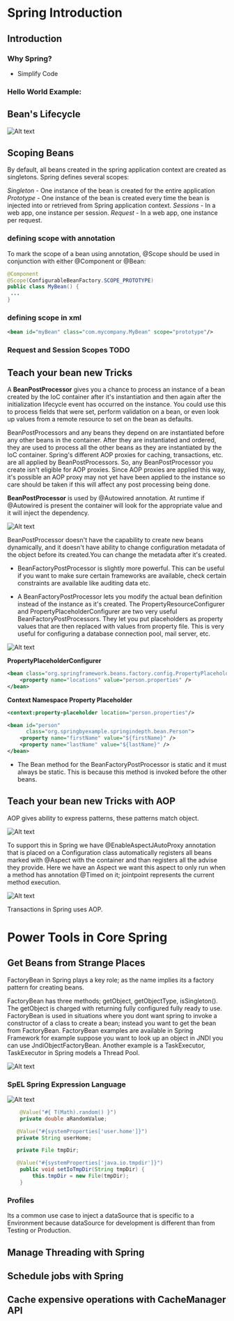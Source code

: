 # Spring Introduction

## Introduction
### Why Spring?
  - Simplify Code

### Hello World Example:
 
## Bean's Lifecycle
![Alt text](images/lifecycle-1.png?raw=true "Spring Bean Lifecycle")

## Scoping Beans
By default, all beans created in the spring application context are created as singletons. Spring defines several scopes:

*Singleton* - One instance of the bean is created for the entire application
*Prototype* - One instance of the bean is created every time the bean is injected into or retrieved from Spring application context.
*Sessions* - In a web app, one instance per session.
*Request* - In a web app, one instance per request.

### defining scope with annotation
To mark the scope of a bean using annotation, @Scope should be used in conjunction with either @Component or @Bean:

```java
@Component
@Scope(ConfigurableBeanFactory.SCOPE_PROTOTYPE)
public class MyBean() {
 ...
}
```

### defining scope in xml
```xml
<bean id="myBean" class="com.mycompany.MyBean" scope="prototype"/>
```

### Request and Session Scopes **TODO** 


## Teach your bean new Tricks

A **BeanPostProcessor** gives you a chance to process an instance of a bean created by the IoC container after it's instantiation and then again after the initialization lifecycle event has occurred on the instance. You could use this to process fields that were set, perform validation on a bean, or even look up values from a remote resource to set on the bean as defaults.

BeanPostProcessors and any beans they depend on are instantiated before any other beans in the container. After they are instantiated and ordered, they are used to process all the other beans as they are instantiated by the IoC container. Spring's different AOP proxies for caching, transactions, etc. are all applied by BeanPostProcessors. So, any BeanPostProcessor you create isn't eligible for AOP proxies. Since AOP proxies are applied this way, it's possible an AOP proxy may not yet have been applied to the instance so care should be taken if this will affect any post processing being done.

**BeanPostProcessor** is used by @Autowired annotation. At runtime if @Autowired is present the container will look for the appropriate value and it will inject the dependency.

![Alt text](images/teach-tricks.png?raw=true "Spring Bean Tricks")

BeanPostProcessor doesn't have the capability to create new beans dynamically, and it doesn't have ability to change configuration metadata of the object before its created.You can change the metadata after it's created.

- BeanFactoryPostProcessor is slightly more powerful. This can be useful if you want to make sure certain frameworks are available, check certain constraints are available like auditing data etc.

 - A BeanFactoryPostProcessor lets you modify the actual bean definition instead of the instance as it's created. The PropertyResourceConfigurer and PropertyPlaceholderConfigurer are two very useful BeanFactoryPostProcessors. They let you put placeholders as property values that are then replaced with values from property file. This is very useful for configuring a database connection pool, mail server, etc.

![Alt text](images/beanfactorypostprocessor.png?raw=true "BeanFactoryPostProcessor")


**PropertyPlaceholderConfigurer**
```xml
<bean class="org.springframework.beans.factory.config.PropertyPlaceholderConfigurer">
    <property name="locations" value="person.properties" />
</bean>
```                    
                
**Context Namespace Property Placeholder**
```xml                    
<context:property-placeholder location="person.properties"/>

<bean id="person"
      class="org.springbyexample.springindepth.bean.Person">
    <property name="firstName" value="${firstName}" />
    <property name="lastName" value="${lastName}" />
</bean>
```

 - The Bean method for the BeanFactoryPostProcessor is static and it must always be static. This is because this method is invoked before the other beans.
 
## Teach your bean new Tricks with AOP
AOP gives ability to express patterns, these patterns match object. 

![Alt text](images/aop.png?raw=true "AOP")

To support this in Spring we have @EnableAspectJAutoProxy annotation that is placed on a Configuration class automatically registers all beans marked with @Aspect with the container and than registers all the advise they provide. Here we have an Aspect we want this aspect to only run when a method has annotation @Timed on it; jointpoint represents the current method execution.

![Alt text](images/aop-timed.png?raw=true "AOP Timed")

Transactions in Spring uses AOP.

# Power Tools in Core Spring
## Get Beans from Strange Places
FactoryBean in Spring plays a key role; as the name implies its a factory pattern for creating beans.

FactoryBean has three methods; getObject, getObjectType, isSingleton(). The getObject is charged with returning fully configured fully ready to use. FactoryBean is used in situations where you dont want spring to invoke a constructor of a class to create a bean; instead you want to get the bean from FactoryBean. FactoryBean examples are available in Spring Framework for example suppose you want to look up an object in JNDI you can use JndiObjectFactoryBean. Another example is a TaskExecutor, TaskExecutor in Spring models a Thread Pool. 

![Alt text](images/factorybean.png?raw=true "FactoryBean")
 
### SpEL Spring Expression Language

![Alt text](images/spel.png?raw=true "SpEL") 

```java
    @Value("#{ T(Math).random() }")
	private double aRandomValue;

   @Value("#{systemProperties['user.home']}")
   private String userHome;

   private File tmpDir;

   @Value("#{systemProperties['java.io.tmpdir']}")
	public void setIoTmpDir(String tmpDir) {
		this.tmpDir = new File(tmpDir);
	}
```

### Profiles
Its a common use case to inject a dataSource that is specific to a Environment because dataSource for development is different than from Testing or Production.

## Manage Threading with Spring
## Schedule jobs with Spring
## Cache expensive operations with CacheManager API
